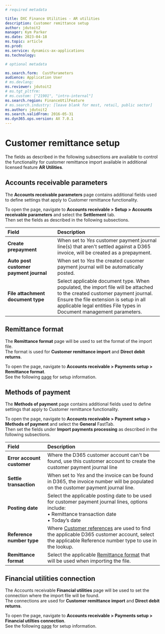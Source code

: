 ```yaml
---
# required metadata

title: DXC Finance Utilities - AR utilities
description: Customer remittance setup
author: jdutoit2
manager: Kym Parker
ms.date: 2023-04-18
ms.topic: article
ms.prod: 
ms.service: dynamics-ax-applications
ms.technology:  

# optional metadata

ms.search.form:  CustParameters
audience: Application User
# ms.devlang: 
ms.reviewer: jdutoit2
# ms.tgt_pltfrm: 
# ms.custom: ["21901", "intro-internal"]
ms.search.region: FinanceUtilFeature
# ms.search.industry: [leave blank for most, retail, public sector]
ms.author: jdutoit2
ms.search.validFrom: 2016-05-31
ms.dyn365.ops.version: AX 7.0.1
---
```


# Customer remittance setup
The fields as described in the following subsections are available to control the functionality for customer remittance import available in additional licensed feature **AR Utilities**.

## Accounts receivable parameters

The **Accounts receivable parameters** page contains additional fields used to define settings that apply to Customer remittance functionality.

To open the page, navigate to **Accounts receivable > Setup > Accounts receivable parameters** and select the **Settlement** tab.<br>
Then set the fields as described in the following subsections.

**Field** | **Description**   
:--       |:--
**Create prepayment**                   | When set to _Yes_ customer payment journal line(s) that aren't settled against a D365 invoice, will be created as a prepayment. 
**Auto post customer payment journal**  | When set to _Yes_ the created cusomer payment journal will be automatically posted.
**File attachment document type**       | Select applicable document type. When populated, the import file will be attached to the created customer payment journal. <br> Ensure the file extension is setup in all applicable legal entities File types in Document management parameters.

## Remittance format

The **Remittance format** page will be used to set the format of the import file. <br>
The format is used for **Customer remittance import** and **Direct debit returns**.

To open the page, navigate to **Accounts receivable > Payments setup > Remittance format**.<br>
See the following [page]() for setup information.


## Methods of payment
The **Methods of payment** page contains additional fields used to define settings that apply to Customer remittance functionality.

To open the page, navigate to **Accounts receivable > Payment setup > Methods of payment** and select the **General** FastTab.<br>
Then set the fields under **Import payments processing** as described in the following subsections.

**Field** | **Description**   
:--       |:--
**Error account customer**  | Where the D365 customer account can't be found, use this customer account to create the customer payment journal line
**Settle transaction**      | When set to _Yes_ and the invoice can be found in D365, the invoice number will be populated on the customer payment journal line.
**Posting date**            | Select the applicable posting date to be used for customer payment journal lines, options include:  <br> •	Remittance transaction date <br> •	Today’s date
**Reference number type**   | Where [Customer references]() are used to find the applicable D365 customer account, select the applicable Reference number type to use in the lookup. 
**Remittance format**       | Select the applicable [Remittance format]() that will be used when importing the file.

## Financial utilities connection

The Accounts receivable **Financial utilities** page will be used to set the connection where the import file will be found. <br>
The connections are used for **Customer remittance import** and **Direct debit returns**.

To open the page, navigate to **Accounts receivable > Payments setup > Financial utilties connection**.<br>
See the following [page]() for setup information.
